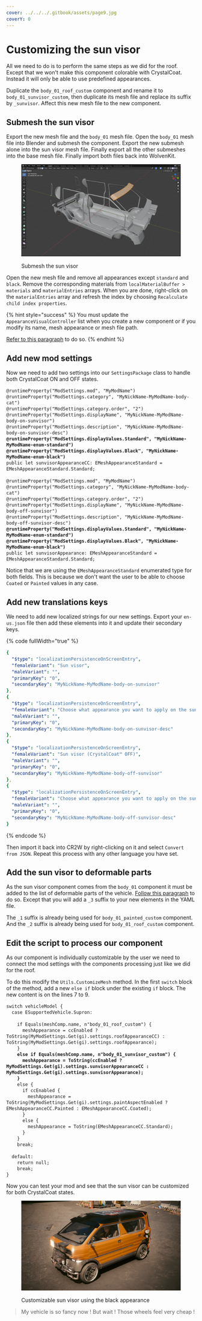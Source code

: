 ```yaml
---
cover: ../../../.gitbook/assets/page9.jpg
coverY: 0
---
```


# Customizing the sun visor

All we need to do is to perform the same steps as we did for the roof. Except that we won't make this component colorable with CrystalCoat. Instead it will only be able to use predefined appearances.

Duplicate the `body_01_roof_custom` component and rename it to `body_01_sunvisor_custom`, then duplicate its mesh file and replace its suffix by `_sunvisor`. Affect this new mesh file to the new component.

## Submesh the sun visor

Export the new mesh file and the `body_01` mesh file. Open the `body_01` mesh file into Blender and submesh the component. Export the new submesh alone into the sun visor mesh file. Finally export all the other submeshes into the base mesh file. Finally import both files back into WolvenKit.

<figure><img src="../../../.gitbook/assets/image (428).png" alt=""><figcaption><p>Submesh the sun visor</p></figcaption></figure>

Open the new mesh file and remove all appearances except `standard` and `black`. Remove the corresponding materials from `localMaterialBuffer > materials` and `materialEntries` arrays. When you are done, right-click on the `materialEntries` array and refresh the index by choosing `Recalculate child index properties`.

{% hint style="success" %}
You must update the `AppearanceVisualController` list when you create a new component or if you modify its name, mesh appearance or mesh file path.

[Refer to this paragraph](creating-a-new-customizable-component.md#update-the-appearancevisualcontroller) to do so.
{% endhint %}

## Add new mod settings

Now we need to add two settings into our `SettingsPackage` class to handle both CrystalCoat ON and OFF states.

<pre class="language-swift" data-full-width="true"><code class="lang-swift">@runtimeProperty("ModSettings.mod", "MyModName")
@runtimeProperty("ModSettings.category", "MyNickName-MyModName-body-cat")
@runtimeProperty("ModSettings.category.order", "2")
@runtimeProperty("ModSettings.displayName", "MyNickName-MyModName-body-on-sunvisor")
@runtimeProperty("ModSettings.description", "MyNickName-MyModName-body-on-sunvisor-desc")
<strong>@runtimeProperty("ModSettings.displayValues.Standard", "MyNickName-MyModName-enum-standard")
</strong><strong>@runtimeProperty("ModSettings.displayValues.Black", "MyNickName-MyModName-enum-black")
</strong>public let sunvisorAppearanceCC: EMeshAppearanceStandard = EMeshAppearanceStandard.Standard;

@runtimeProperty("ModSettings.mod", "MyModName")
@runtimeProperty("ModSettings.category", "MyNickName-MyModName-body-cat")
@runtimeProperty("ModSettings.category.order", "2")
@runtimeProperty("ModSettings.displayName", "MyNickName-MyModName-body-off-sunvisor")
@runtimeProperty("ModSettings.description", "MyNickName-MyModName-body-off-sunvisor-desc")
<strong>@runtimeProperty("ModSettings.displayValues.Standard", "MyNickName-MyModName-enum-standard")
</strong><strong>@runtimeProperty("ModSettings.displayValues.Black", "MyNickName-MyModName-enum-black")
</strong>public let sunvisorAppearance: EMeshAppearanceStandard = EMeshAppearanceStandard.Standard;
</code></pre>

Notice that we are using the `EMeshAppearanceStandard` enumerated type for both fields. This is because we don't want the user to be able to choose `Coated` or `Painted` values in any case.

## Add new translations keys

We need to add new localized strings for our new settings. Export your `en-us.json` file then add these elements into it and update their secondary keys.

{% code fullWidth="true" %}
```yaml
{
  "$type": "localizationPersistenceOnScreenEntry",
  "femaleVariant": "Sun visor",
  "maleVariant": "",
  "primaryKey": "0",
  "secondaryKey": "MyNickName-MyModName-body-on-sunvisor"
},
{
  "$type": "localizationPersistenceOnScreenEntry",
  "femaleVariant": "Choose what appearance you want to apply on the sun visor when CrystalCoat™ is enabled.",
  "maleVariant": "",
  "primaryKey": "0",
  "secondaryKey": "MyNickName-MyModName-body-on-sunvisor-desc"
},
{
  "$type": "localizationPersistenceOnScreenEntry",
  "femaleVariant": "Sun visor (CrystalCoat™ OFF)",
  "maleVariant": "",
  "primaryKey": "0",
  "secondaryKey": "MyNickName-MyModName-body-off-sunvisor"
},
{
  "$type": "localizationPersistenceOnScreenEntry",
  "femaleVariant": "Choose what appearance you want to apply on the sun visor when CrystalCoat™ is disabled.",
  "maleVariant": "",
  "primaryKey": "0",
  "secondaryKey": "MyNickName-MyModName-body-off-sunvisor-desc"
}
```
{% endcode %}

Then import it back into CR2W by right-clicking on it and select `Convert from JSON`. Repeat this process with any other language you have set.

## Add the sun visor to deformable parts

As the sun visor component comes from the `body_01` component it must be added to the list of deformable parts of the vehicle. [Follow this paragraph](creating-a-new-customizable-component.md#update-deformable-parts) to do so. Except that you will add a `_3` suffix to your new elements in the YAML file.

The `_1` suffix is already being used for `body_01_painted_custom` component. And the `_2` suffix is already being used for `body_01_roof_custom` component.

## Edit the script to process our component

As our component is individually customizable by the user we need to connect the mod settings with the components processing just like we did for the roof.

To do this modify the `Utils.CustomizeMesh` method. In the first `switch` block of the method, add a new `else if` block under the existing `if` block. The new content is on the lines 7 to 9.

<pre class="language-swift" data-line-numbers data-full-width="true"><code class="lang-swift">switch vehicleModel {
  case ESupportedVehicle.Supron:

    if Equals(meshComp.name, n"body_01_roof_custom") {
      meshAppearance = ccEnabled ? ToString(MyModSettings.Get(gi).settings.roofAppearanceCC) : ToString(MyModSettings.Get(gi).settings.roofAppearance);
    }
<strong>    else if Equals(meshComp.name, n"body_01_sunvisor_custom") {
</strong><strong>      meshAppearance = ToString(ccEnabled ? MyModSettings.Get(gi).settings.sunvisorAppearanceCC : MyModSettings.Get(gi).settings.sunvisorAppearance);
</strong><strong>    }
</strong>    else {
      if ccEnabled {
        meshAppearance = ToString(MyModSettings.Get(gi).settings.paintAspectEnabled ? EMeshAppearanceCC.Painted : EMeshAppearanceCC.Coated);
      }
      else {
        meshAppearance = ToString(EMeshAppearanceCC.Standard);
      }
    }
    break;

  default:
    return null;
    break;
}
</code></pre>

Now you can test your mod and see that the sun visor can be customized for both CrystalCoat states.

<figure><img src="../../../.gitbook/assets/photomode_23052024_152644.png" alt=""><figcaption><p>Customizable sun visor using the black appearance</p></figcaption></figure>

> My vehicle is so fancy now ! But wait ! Those wheels feel very cheap !
